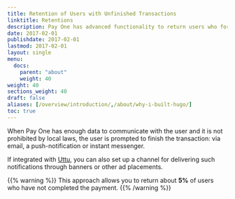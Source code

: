 ```yaml
---
title: Retention of Users with Unfinished Transactions
linktitle: Retentions
description: Pay One has advanced functionality to return users who for some reason did not complete the payment.
date: 2017-02-01
publishdate: 2017-02-01
lastmod: 2017-02-01
layout: single
menu:
  docs:
    parent: "about"
    weight: 40
weight: 40
sections_weight: 40
draft: false
aliases: [/overview/introduction/,/about/why-i-built-hugo/]
toc: true
---
```


When Pay One has enough data to communicate with the user and it is not prohibited by local laws, the user is prompted to finish the transaction: via email, a push-notification or instant messenger. 

If integrated with [Uttu](https://drive.google.com/a/protocol.one/open?id=1DexhXSLhbd3tFXDjP8WV4KqcKnv8PXe8mDgJuMOwVLI), you can also set up a channel for delivering such notifications through banners or other ad placements. 

{{% warning %}}
This approach allows you to return about **5%** of users who have not completed the payment.
{{% /warning %}}
